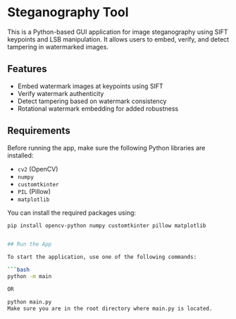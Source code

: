 
# Steganography Tool

This is a Python-based GUI application for image steganography using SIFT keypoints and LSB manipulation. It allows users to embed, verify, and detect tampering in watermarked images.

## Features

- Embed watermark images at keypoints using SIFT
- Verify watermark authenticity
- Detect tampering based on watermark consistency
- Rotational watermark embedding for added robustness

## Requirements

Before running the app, make sure the following Python libraries are installed:

- `cv2` (OpenCV)
- `numpy`
- `customtkinter`
- `PIL` (Pillow)
- `matplotlib`

You can install the required packages using:

```bash
pip install opencv-python numpy customtkinter pillow matplotlib


## Run the App

To start the application, use one of the following commands:

```bash
python -m main 

OR

python main.py
Make sure you are in the root directory where main.py is located.